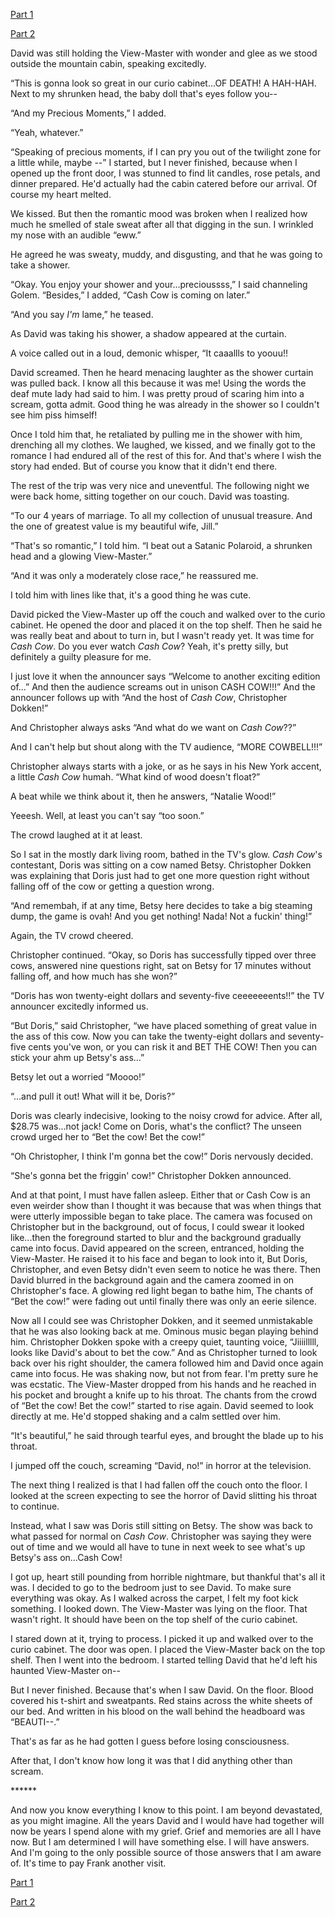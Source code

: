 [Part 1](https://www.reddit.com/r/nosleep/comments/va3vx2/have_any_of_you_heard_of_the_viewmaster_that/)

[Part 2](https://www.reddit.com/r/nosleep/comments/vbeml8/have_any_of_you_heard_of_the_viewmaster_that/)

David was still holding the View-Master with wonder and glee as we stood outside the mountain cabin, speaking excitedly. 

“This is gonna look so great in our curio cabinet...OF DEATH! A HAH-HAH. Next to my shrunken head, the baby doll that's eyes follow you--

“And my Precious Moments,” I added.

“Yeah, whatever.”

“Speaking of precious moments, if I can pry you out of the twilight zone for a little while, maybe --” I started, but I never finished, because when I opened up the front door, I was stunned to find lit candles, rose petals, and dinner prepared. He'd actually had the cabin catered before our arrival. Of course my heart melted.

We kissed. But then the romantic mood was broken when I realized how much he smelled of stale sweat after all that digging in the sun. I wrinkled my nose with an audible “eww.” 

He agreed he was sweaty, muddy, and disgusting, and that he was going to take a shower.

“Okay. You enjoy your shower and your...precioussss,” I said channeling Golem. “Besides,” I added, “Cash Cow is coming on later.”

“And you say *I'm* lame,” he teased.

As David was taking his shower, a shadow appeared at the curtain.

A voice called out in a loud, demonic whisper, “It caaallls to yoouu!!

David screamed. Then he heard menacing laughter as the shower curtain was pulled back. I know all this because it was me! Using the words the deaf mute lady had said to him. I was pretty proud of scaring him into a scream, gotta admit. Good thing he was already in the shower so I couldn't see him piss himself!

Once I told him that, he retaliated by pulling me in the shower with him, drenching all my clothes. We laughed, we kissed, and we finally got to the romance I had endured all of the rest of this for. And that's where I wish the story had ended. But of course you know that it didn't end there.

The rest of the trip was very nice and uneventful. The following night we were back home, sitting together on our couch. David was toasting. 

“To our 4 years of marriage. To all my collection of unusual treasure. And the one of greatest value is my beautiful wife, Jill.”

“That's so romantic,” I told him. “I beat out a Satanic Polaroid, a shrunken head and a glowing View-Master.”

“And it was only a moderately close race,” he reassured me.

I told him with lines like that, it's a good thing he was cute.

David picked the View-Master up off the couch and walked over to the curio cabinet. He opened the door and placed it on the top shelf. Then he said he was really beat and about to turn in, but I wasn't ready yet. It was time for *Cash Cow*. Do you ever watch *Cash Cow*? Yeah, it's pretty silly, but definitely a guilty pleasure for me.

I just love it when the announcer says “Welcome to another exciting edition of...” And then the audience screams out in unison CASH COW!!!” And the announcer follows up with “And the host of *Cash Cow*, Christopher Dokken!”

And Christopher always asks “And what do we want on *Cash Cow*??”

And I can't help but shout along with the TV audience, “MORE COWBELL!!!”

Christopher always starts with a joke, or as he says in his New York accent, a little *Cash Cow* humah. “What kind of wood doesn't float?”

A beat while we think about it, then he answers, “Natalie Wood!”

Yeeesh. Well, at least you can't say “too soon.”

The crowd laughed at it at least.

So I sat in the mostly dark living room, bathed in the TV's glow. *Cash Cow*'s contestant, Doris was sitting on a cow named Betsy. Christopher Dokken was explaining that Doris just had to get one more question right without falling off of the cow or getting a question wrong. 

“And remembah, if at any time, Betsy here decides to take a big steaming dump, the game is ovah! And you get nothing! Nada! Not a fuckin' thing!”

Again, the TV crowd cheered.

Christopher continued. “Okay, so Doris has successfully tipped over three cows, answered nine questions right, sat on Betsy for 17 minutes without falling off, and how much has she won?”

“Doris has won twenty-eight dollars and seventy-five ceeeeeeents!!” the TV announcer excitedly informed us.

“But Doris,” said Christopher, “we have placed something of great value in the ass of this cow. Now you can take the twenty-eight dollars and seventy-five cents you've won, or you can risk it and BET THE COW! Then you can stick your ahm up Betsy's ass...”

Betsy let out a worried “Moooo!” 

“...and pull it out! What will it be, Doris?”

Doris was clearly indecisive, looking to the noisy crowd for advice. After all, $28.75 was...not jack! Come on Doris, what's the conflict? The unseen crowd urged her to “Bet the cow! Bet the cow!”

“Oh Christopher, I think I'm gonna bet the cow!” Doris nervously decided.

“She's gonna bet the friggin' cow!” Christopher Dokken announced.

And at that point, I must have fallen asleep. Either that or Cash Cow is an even weirder show than I thought it was because that was when things that were utterly impossible began to take place. The camera was focused on Christopher but in the background, out of focus, I could swear it looked like...then the foreground started to blur and the background gradually came into focus. David appeared on the screen, entranced, holding the View-Master. He raised it to his face and began to look into it, But Doris, Christopher, and even Betsy didn't even seem to notice he was there. Then David blurred in the background again and the camera zoomed in on Christopher's face. A glowing red light began to bathe him, The chants of “Bet the cow!” were fading out until finally there was only an eerie silence. 

Now all I could see was Christopher Dokken, and it seemed unmistakable that he was also looking back at me. Ominous music began playing behind him. Christopher Dokken spoke with a creepy quiet, taunting voice, “Jiiiilllll, looks like David's about to bet the cow.” And as Christopher turned to look back over his right shoulder, the camera followed him and David once again came into focus. He was shaking now, but not from fear. I'm pretty sure he was ecstatic. The View-Master dropped from his hands and he reached in his pocket and brought a knife up to his throat. The chants from the crowd of “Bet the cow! Bet the cow!” started to rise again. David seemed to look directly at me. He'd stopped shaking and a calm settled over him. 

“It's beautiful,” he said through tearful eyes, and brought the blade up to his throat.

I jumped off the couch, screaming “David, no!” in horror at the television. 

The next thing I realized is that I had fallen off the couch onto the floor. I looked at the screen expecting to see the horror of David slitting his throat to continue.

Instead, what I saw was Doris still sitting on Betsy. The show was back to what passed for normal on *Cash Cow*. Christopher was saying they were out of time and we would all have to tune in next week to see what's up Betsy's ass on...Cash Cow! 

I got up, heart still pounding from horrible nightmare, but thankful that's all it was. I decided to go to the bedroom just to see David. To make sure everything was okay. As I walked across the carpet, I felt my foot kick something. I looked down. The View-Master was lying on the floor. That wasn't right. It should have been on the top shelf of the curio cabinet.

I stared down at it, trying to process. I picked it up and walked over to the curio cabinet. The door was open. I placed the View-Master back on the top shelf. Then I went into the bedroom. I started telling David that he'd left his haunted View-Master on--

But I never finished. Because that's when I saw David. On the floor. Blood covered his t-shirt and sweatpants. Red stains across the white sheets of our bed. And written in his blood on the wall behind the headboard was “BEAUTI--.”

That's as far as he had gotten I guess before losing consciousness.

After that, I don't know how long it was that I did anything other than scream.

\*\*\*\*\*\*

And now you know everything I know to this point. I am beyond devastated, as you might imagine. All the years David and I would have had together will now be years I spend alone with my grief. Grief and memories are all I have now. But I am determined I will have something else. I will have answers. And I'm going to the only possible source of those answers that I am aware of. It's time to pay Frank another visit.

[Part 1](https://www.reddit.com/r/nosleep/comments/va3vx2/have_any_of_you_heard_of_the_viewmaster_that/)

[Part 2](https://www.reddit.com/r/nosleep/comments/vbeml8/have_any_of_you_heard_of_the_viewmaster_that/)